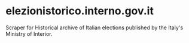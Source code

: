 # elezionistorico.interno.gov.it
Scraper for Historical archive of Italian elections published by the Italy's Ministry of Interior.
